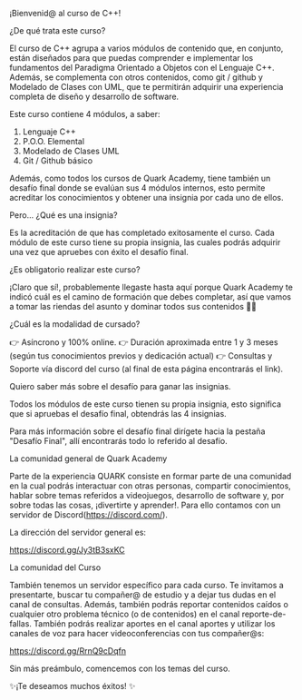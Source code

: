 ¡Bienvenid@ al curso de C++!

¿De qué trata este curso?

El curso de C++ agrupa a varios módulos de contenido que, en conjunto, están diseñados para que puedas comprender e implementar los fundamentos del Paradigma Orientado a Objetos con el Lenguaje C++. Además, se complementa con otros contenidos, como git / github y Modelado de Clases con UML, que te permitirán adquirir una experiencia completa de diseño y desarrollo de software.

Este curso contiene 4 módulos, a saber:

1) Lenguaje C++
2) P.O.O. Elemental
3) Modelado de Clases UML
4) Git / Github básico

Además, como todos los cursos de Quark Academy, tiene también un desafío final donde se evalúan sus 4 módulos internos, esto permite acreditar los conocimientos y obtener una insignia por cada uno de ellos.

 

Pero... ¿Qué es una insignia?

Es la acreditación de que has completado exitosamente el curso. Cada módulo de este curso tiene su propia insignia, las cuales podrás adquirir una vez que apruebes con éxito el desafío final.



¿Es obligatorio realizar este curso?

¡Claro que sí!, probablemente llegaste hasta aquí porque Quark Academy te indicó cuál es el camino de formación que debes completar, así que vamos a tomar las riendas del asunto y dominar todos sus contenidos 🐱‍🐉

 

¿Cuál es la modalidad de cursado?

👉 Asíncrono y 100% online.
👉 Duración aproximada entre 1 y 3 meses (según tus conocimientos previos y dedicación actual)
👉 Consultas y Soporte vía discord del curso (al final de esta página encontrarás el link).

 

Quiero saber más sobre el desafío para ganar las insignias.

Todos los módulos de este curso tienen su propia insignia, esto significa que si apruebas el desafío final, obtendrás las 4 insignias.

Para más información sobre el desafío final dirígete hacia la pestaña "Desafío Final", allí encontrarás todo lo referido al desafío.


 
La comunidad general de Quark Academy

Parte de la experiencia QUARK consiste en formar parte de una comunidad en la cual podrás interactuar con otras personas, compartir conocimientos, hablar sobre temas referidos a videojuegos, desarrollo de software y, por sobre todas las cosas, ¡divertirte y aprender!. Para ello contamos con un servidor de Discord(https://discord.com/).

La dirección del servidor general es: 

https://discord.gg/Jy3tB3sxKC

 

La comunidad del Curso

También tenemos un servidor específico para cada curso. Te invitamos a presentarte, buscar tu compañer@ de estudio y a dejar tus dudas en el canal de consultas. Además, también podrás reportar contenidos caídos o cualquier otro problema técnico (o de contenidos) en el canal reporte-de-fallas. También podrás realizar aportes en el canal aportes y utilizar los canales de voz para hacer videoconferencias con tus compañer@s:

https://discord.gg/RrnQ9cDqfn

 

Sin más preámbulo, comencemos con los temas del curso.

 ✨¡Te deseamos muchos éxitos! ✨